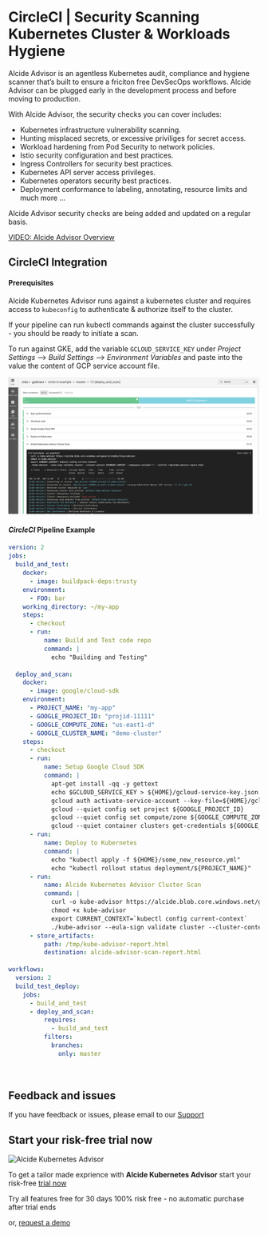 # CircleCI | Security Scanning Kubernetes Cluster & Workloads Hygiene

Alcide Advisor is an agentless Kubernetes audit, compliance and hygiene scanner that’s built to ensure a friciton free DevSecOps workflows. Alcide Advisor can be plugged early in the development process and before moving to production.

With Alcide Advisor, the security checks you can cover includes:

- Kubernetes infrastructure vulnerability scanning.
- Hunting misplaced secrets, or excessive priviliges for secret access.
- Workload hardening from Pod Security to network policies.
- Istio security configuration and best practices.
- Ingress Controllers for security best practices.
- Kubernetes API server access privileges.
- Kubernetes operators security best practices.
- Deployment conformance to labeling, annotating, resource limits and much more ...

Alcide Advisor security checks are being added and updated on a regular basis.

[VIDEO: Alcide Advisor Overview](https://youtu.be/UXNPMzCtG84)

## CircleCI Integration

#### Prerequisites 

Alcide Kubernetes Advisor runs against a kubernetes cluster and requires access to `kubeconfig`
to authenticate & authorize itself to the cluster.

If your pipeline can run kubectl commands against the cluster successfully - you should be ready to initiate a scan.

To run against GKE, add the variable `GCLOUD_SERVICE_KEY` under *Project Settings* --> *Build Settings* --> *Environment Variables* and paste into the value the content of GCP service account file.



![CircleCI Example](circleci.png "CircleCI Pipeline Example")

#### *CircleCI* Pipeline Example

```yaml
version: 2
jobs:
  build_and_test:
    docker:
      - image: buildpack-deps:trusty
    environment:
      - FOO: bar
    working_directory: ~/my-app
    steps:
      - checkout
      - run:
          name: Build and Test code repo
          command: |
            echo "Building and Testing"

  deploy_and_scan:
    docker:
      - image: google/cloud-sdk
    environment:
      - PROJECT_NAME: "my-app"
      - GOOGLE_PROJECT_ID: "projid-11111"
      - GOOGLE_COMPUTE_ZONE: "us-east1-d"
      - GOOGLE_CLUSTER_NAME: "demo-cluster"
    steps:
      - checkout
      - run:
          name: Setup Google Cloud SDK
          command: |
            apt-get install -qq -y gettext
            echo $GCLOUD_SERVICE_KEY > ${HOME}/gcloud-service-key.json
            gcloud auth activate-service-account --key-file=${HOME}/gcloud-service-key.json
            gcloud --quiet config set project ${GOOGLE_PROJECT_ID}
            gcloud --quiet config set compute/zone ${GOOGLE_COMPUTE_ZONE}
            gcloud --quiet container clusters get-credentials ${GOOGLE_CLUSTER_NAME}
      - run: 
          name: Deploy to Kubernetes
          command: |
            echo "kubectl apply -f ${HOME}/some_new_resource.yml"
            echo "kubectl rollout status deployment/${PROJECT_NAME}"
      - run: 
          name: Alcide Kubernetes Advisor Cluster Scan
          command: |
            curl -o kube-advisor https://alcide.blob.core.windows.net/generic/stable/linux/advisor
            chmod +x kube-advisor
            export CURRENT_CONTEXT=`kubectl config current-context`
            ./kube-advisor --eula-sign validate cluster --cluster-context $CURRENT_CONTEXT --namespace-include="*" --outfile /tmp/kube-advisor-report.html
      - store_artifacts:
          path: /tmp/kube-advisor-report.html
          destination: alcide-advisor-scan-report.html            
            
workflows:
  version: 2
  build_test_deploy:
    jobs:
      - build_and_test
      - deploy_and_scan:
          requires:
            - build_and_test
          filters:
            branches:
              only: master

        
```

## Feedback and issues

If you have feedback or issues, please email to our [Support](mailto:support@alcide.io)

## Start your risk-free trial now

![Alcide Kubernetes Advisor](https://d2908q01vomqb2.cloudfront.net/77de68daecd823babbb58edb1c8e14d7106e83bb/2019/06/19/Alcide-Advisor-Amazon-EKS-1.png "Alcide Kubernetes Advisor")

To get a tailor made exprience with **Alcide Kubernetes Advisor** start your risk-free [trial now](https://www.alcide.io/advisor-free-trial/)

Try all features free for 30 days
100% risk free - no automatic purchase after trial ends

or, [request a demo](https://get.alcide.io/request-demo)

